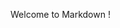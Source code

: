 Welcome to 
Markdown ! [](https://yt3.ggpht.com/5XLf3YBzGdH1M3ZByQKupjS2J-HD7Nxnd-rPYvHwPQl-tKonhqcpLhQuCXNya1JxuqwN7Y9PGw=s400-c-k-c0x00ffffff-no-rj)
